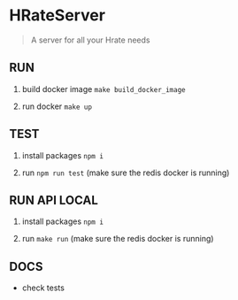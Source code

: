 # HRateServer

> A server for all your Hrate needs

## RUN

1. build docker image `make build_docker_image`

2. run docker `make up`

## TEST

1. install packages `npm i`

2. run `npm run test` (make sure the redis docker is running)

## RUN API LOCAL

1. install packages `npm i`

2. run `make run` (make sure the redis docker is running)

## DOCS

- check tests
